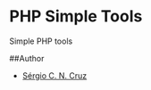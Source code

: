 PHP Simple Tools
================

Simple PHP tools

##Author
 - [Sérgio C. N. Cruz](https://github.com/SergioCNCruz)
